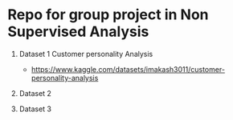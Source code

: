 # Repo for group project in Non Supervised Analysis


1. Dataset 1 Customer personality Analysis
    - https://www.kaggle.com/datasets/imakash3011/customer-personality-analysis

2. Dataset 2


3. Dataset 3
